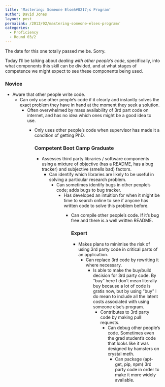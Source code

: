 ```yaml
---
title: 'Mastering: Someone Else&#8217;s Program'
author: David Jones
layout: post
permalink: /2013/02/mastering-someone-elses-program/
categories:
  - Proficiency
  - Round 03/2
---
```

The date for this one totally passed me be. Sorry.

Today I&#8217;ll be talking about *dealing with other people&#8217;s code*, specifically, into what components this skill can be divided, and at what stages of competence we might expect to see these components being used.

### Novice

*   Aware that other people write code. 
    *   Can only use other people&#8217;s code if it clearly and instantly solves the exact problem they have in hand at the moment they seek a solution. 
        *   Often overwhelmed by mass availability of 3rd part code on internet, and has no idea which ones might be a good idea to use. 
            *   Only uses other people&#8217;s code when supervisor has made it a condition of getting PhD.  
                ### Competent Boot Camp Graduate
                
                *   Assesses third party libraries / software components using a mixture of objective (has a README, has a bug tracker) and subjective (smells bad) factors. 
                    *   Can identify which libraries are likely to be useful in solving a particular research problem. 
                        *   Can sometimes identify bugs in other people&#8217;s code; adds bugs to bug tracker. 
                            *   Has developed an intuition for when it might be time to search online to see if anyone has written code to solve this problem before. 
                                *   Can compile other people&#8217;s code. If it&#8217;s bug free and there is a well written README.  
                                    ### Expert
                                    
                                    *   Makes plans to minimise the risk of using 3rd party code in critical parts of an application. 
                                        *   Can replace 3rd code by rewriting it where necessary. 
                                            *   Is able to make the buy/build decision for 3rd party code. By &#8220;buy&#8221; here I don&#8217;t mean literally buy because a lot of code is gratis now, but by using &#8220;buy&#8221; I do mean to include all the latent costs associated with using someone else&#8217;s program. 
                                                *   Contributes to 3rd party code by making pull requests. 
                                                    *   Can debug other people&#8217;s code. Sometimes even the grad student&#8217;s code that looks like it was designed by hamsters on crystal meth. 
                                                        *   Can package (apt-get, pip, npm) 3rd party code in order to make it more widely available.